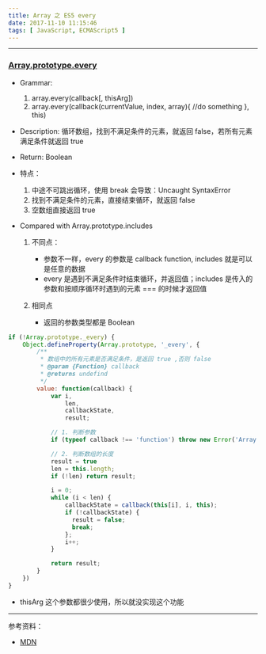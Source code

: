 ```yaml
---
title: Array 之 ES5 every
date: 2017-11-10 11:15:46
tags: [ JavaScript, ECMAScript5 ]
---
```


---
### [Array.prototype.every](https://developer.mozilla.org/zh-CN/docs/Web/JavaScript/Reference/Global_Objects/Array/every)

* Grammar:
    1. array.every(callback[, thisArg])
    2. array.every(callback(currentValue, index, array){ //do something }, this)

* Description: 循环数组，找到不满足条件的元素，就返回 false，若所有元素满足条件就返回 true
* Return: Boolean
* 特点：
    1. 中途不可跳出循环，使用 break 会导致：Uncaught SyntaxError
    2. 找到不满足条件的元素，直接结束循环，就返回 false
    3. 空数组直接返回 true

* Compared with Array.prototype.includes
    1. 不同点：
        * 参数不一样，every 的参数是 callback function, includes 就是可以是任意的数据
        * every 是遇到不满足条件时结束循环，并返回值；includes 是传入的参数和按顺序循环时遇到的元素 === 的时候才返回值

    2. 相同点
        * 返回的参数类型都是 Boolean

```js
if (!Array.prototype._every) {
    Object.defineProperty(Array.prototype, '_every', {
        /**
         * 数组中的所有元素是否满足条件，是返回 true ,否则 false
         * @param {Function} callback
         * @returns undefind
         */
        value: function(callback) {
            var i,
                len,
                callbackState,
                result;

            // 1. 判断参数
            if (typeof callback !== 'function') throw new Error('Array.prototype._every params is not callback');

            // 2. 判断数组的长度
            result = true
            len = this.length;
            if (!len) return result;

            i = 0;
            while (i < len) {
                callbackState = callback(this[i], i, this);
                if (!callbackState) {
                  result = false;
                  break;
                };
                i++;
            }

            return result;
        }
    })
}
```

* thisArg 这个参数都很少使用，所以就没实现这个功能

-----
参考资料：

* [MDN](https://developer.mozilla.org/zh-CN/docs/Web/JavaScript/Typed_arrays)
